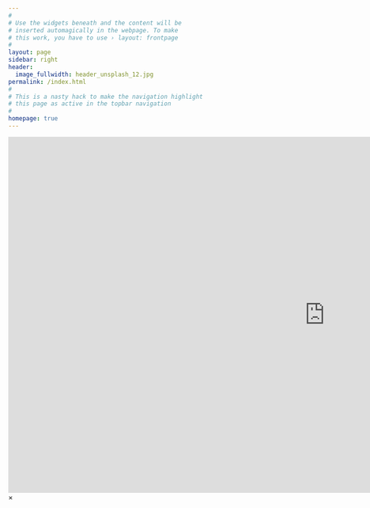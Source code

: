 ```yaml
---
#
# Use the widgets beneath and the content will be
# inserted automagically in the webpage. To make
# this work, you have to use › layout: frontpage
#
layout: page
sidebar: right
header:
  image_fullwidth: header_unsplash_12.jpg
permalink: /index.html
#
# This is a nasty hack to make the navigation highlight
# this page as active in the topbar navigation
#
homepage: true
---
```


<div id="videoModal" class="reveal-modal large" data-reveal="">
  <div class="flex-video widescreen vimeo" style="display: block;">
    <iframe width="1280" height="720" src="https://www.youtube.com/embed/3b5zCFSmVvU" frameborder="0" allowfullscreen></iframe>
  </div>
  <a class="close-reveal-modal">&#215;</a>
</div>
